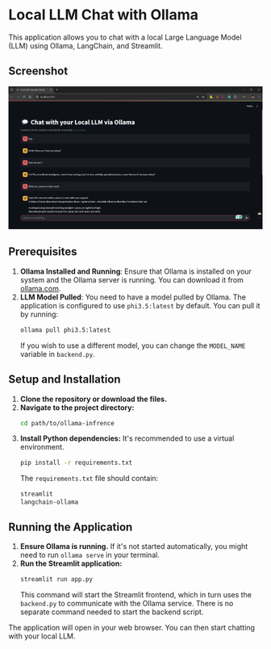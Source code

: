 # Local LLM Chat with Ollama

This application allows you to chat with a local Large Language Model (LLM) using Ollama, LangChain, and Streamlit.

## Screenshot

![Application Screenshot](image.png)


## Prerequisites

1.  **Ollama Installed and Running**: Ensure that Ollama is installed on your system and the Ollama server is running. You can download it from [ollama.com](https://ollama.com/).
2.  **LLM Model Pulled**: You need to have a model pulled by Ollama. The application is configured to use `phi3.5:latest` by default. You can pull it by running:
    ```bash
    ollama pull phi3.5:latest
    ```
    If you wish to use a different model, you can change the `MODEL_NAME` variable in `backend.py`.

## Setup and Installation

1.  **Clone the repository or download the files.**
2.  **Navigate to the project directory:**
    ```bash
    cd path/to/ollama-infrence
    ```
3.  **Install Python dependencies:**
    It's recommended to use a virtual environment.
    ```bash
    pip install -r requirements.txt
    ```
    The `requirements.txt` file should contain:
    ```
    streamlit
    langchain-ollama
    ```

## Running the Application

1.  **Ensure Ollama is running.** If it's not started automatically, you might need to run `ollama serve` in your terminal.
2.  **Run the Streamlit application:**
    ```bash
    streamlit run app.py
    ```
    This command will start the Streamlit frontend, which in turn uses the `backend.py` to communicate with the Ollama service. There is no separate command needed to start the backend script.

The application will open in your web browser. You can then start chatting with your local LLM.
